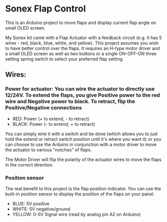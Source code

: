 # Sonex Flap Control
This is an Arduino project to move flaps and display current flap angle on small OLED screen. 

My Sonex kit came with a Flap Actuator with a feedback circuit (e.g. it has 5 wires - red, black, blue, white, and yellow). This project assumes you wish to have better control over the flaps. It requires an H-type motor driver and a small OLED screen as well as two buttons or a single ON-OFF-ON three setting spring switch to select your preferred flap setting.

## Wires:

### Power for actuator: You can wire the actuator to directly use 12/24V. To extend the flaps, you give Positive power to the red wire and Negative power to black. To retract, flip the Positive/Negative connections
  - RED:   Power (+ to extend, - to retract)
  - BLACK: Power (- to extend, + to retract)

  You can simply wire it with a switch and be done (which allows you to just hold the extend or retract switch position until it's where you want it) or you can choose to use the Arduino in conjunction with a motor driver to move the actuator to various "notches" of flaps.

  The Motor Driver will flip the polarity of the actuator wires to move the flaps in the correct direction.

### Position sensor  

The real benefit to this project is the flap position indicator. You can use the built-in position sensor to display the position of the flaps on your panel.

  - BLUE: 5V positive
  - WHITE: 5V negative/ground
  - YELLOW: 0-5V Signal wire (read by analog pin A2 on Arduino)
